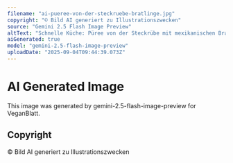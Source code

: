 ```yaml
---
filename: "ai-pueree-von-der-steckruebe-bratlinge.jpg"
copyright: "© Bild AI generiert zu Illustrationszwecken"
source: "Gemini 2.5 Flash Image Preview"
altText: "Schnelle Küche: Püree von der Steckrübe mit mexikanischen Bratlingen"
aiGenerated: true
model: "gemini-2.5-flash-image-preview"
uploadDate: "2025-09-04T09:44:39.073Z"
---
```


# AI Generated Image

This image was generated by gemini-2.5-flash-image-preview for VeganBlatt.

## Copyright
© Bild AI generiert zu Illustrationszwecken
